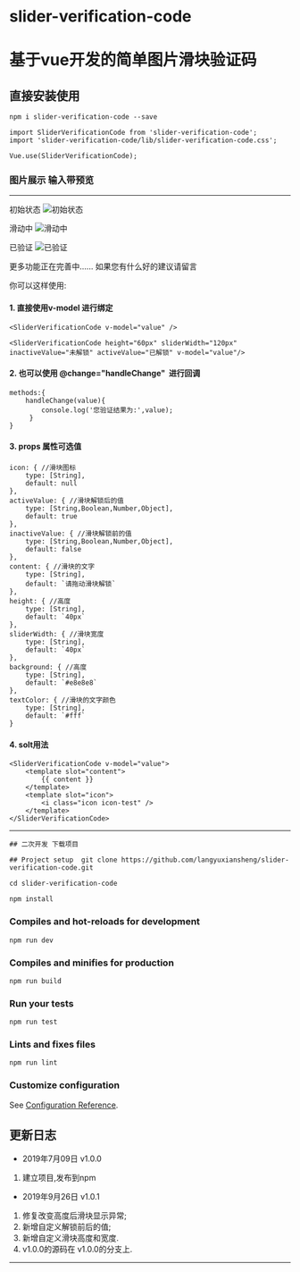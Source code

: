 # slider-verification-code 
# 基于vue开发的简单图片滑块验证码

## 直接安装使用
```
npm i slider-verification-code --save
```
```
import SliderVerificationCode from 'slider-verification-code';
import 'slider-verification-code/lib/slider-verification-code.css';

Vue.use(SliderVerificationCode);
```
### 图片展示 输入带预览
---
初始状态
![初始状态](https://github.com/langyuxiansheng/slider-verification-code/blob/master/images/1.png)

滑动中
![滑动中](https://github.com/langyuxiansheng/slider-verification-code/blob/master/images/2.png)

已验证
![已验证](https://github.com/langyuxiansheng/slider-verification-code/blob/master/images/3.png)

更多功能正在完善中......
如果您有什么好的建议请留言

你可以这样使用: 

#### 1. 直接使用v-model 进行绑定

```
<SliderVerificationCode v-model="value" />

<SliderVerificationCode height="60px" sliderWidth="120px"  inactiveValue="未解锁" activeValue="已解锁" v-model="value"/>
```

#### 2. 也可以使用 @change="handleChange"  进行回调
```
methods:{
    handleChange(value){
        console.log('您验证结果为:',value);
     }
}
```

#### 3. props 属性可选值
```
icon: { //滑块图标
    type: [String],
    default: null
},
activeValue: { //滑块解锁后的值
    type: [String,Boolean,Number,Object],
    default: true
},
inactiveValue: { //滑块解锁前的值
    type: [String,Boolean,Number,Object],
    default: false
},
content: { //滑块的文字
    type: [String],
    default: `请拖动滑块解锁`
},
height: { //高度
    type: [String],
    default: `40px`
},
sliderWidth: { //滑块宽度
    type: [String],
    default: `40px`
},
background: { //高度
    type: [String],
    default: `#e8e8e8`
},
textColor: { //滑块的文字颜色
    type: [String],
    default: `#fff`
}
```
#### 4. solt用法
```
<SliderVerificationCode v-model="value">
    <template slot="content">
        {{ content }}
    </template>
    <template slot="icon">
        <i class="icon icon-test" />
    </template>
</SliderVerificationCode>
```

---

```
## 二次开发 下载项目

## Project setup  git clone https://github.com/langyuxiansheng/slider-verification-code.git
```
```
cd slider-verification-code

npm install
```

### Compiles and hot-reloads for development
```
npm run dev
```

### Compiles and minifies for production
```
npm run build
```

### Run your tests
```
npm run test
```

### Lints and fixes files
```
npm run lint
```

### Customize configuration
See [Configuration Reference](https://cli.vuejs.org/config/).

## 更新日志
- 2019年7月09日 v1.0.0

1. 建立项目,发布到npm

- 2019年9月26日 v1.0.1

1. 修复改变高度后滑块显示异常;
2. 新增自定义解锁前后的值;
3. 新增自定义滑块高度和宽度.
4. v1.0.0的源码在 v1.0.0的分支上. 
---
